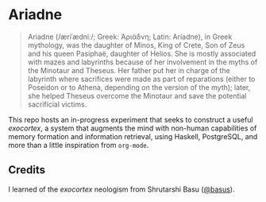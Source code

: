 # Ariadne

> Ariadne (/æriˈædniː/; Greek: Ἀριάδνη; Latin: Ariadne), in Greek mythology, was the daughter of Minos, King of Crete, Son of Zeus and his queen Pasiphaë, daughter of Helios. She is mostly associated with mazes and labyrinths because of her involvement in the myths of the Minotaur and Theseus. Her father put her in charge of the labyrinth where sacrifices were made as part of reparations (either to Poseidon or to Athena, depending on the version of the myth); later, she helped Theseus overcome the Minotaur and save the potential sacrificial victims. 

This repo hosts an in-progress experiment that seeks to construct a useful *exocortex*, a system that augments the mind with non-human capabilities of memory formation and information retrieval, using Haskell, PostgreSQL, and more than a little inspiration from `org-mode`.

## Credits

I learned of the *exocortex* neologism from Shrutarshi Basu ([@basus](https://twitter.com/basus)).
